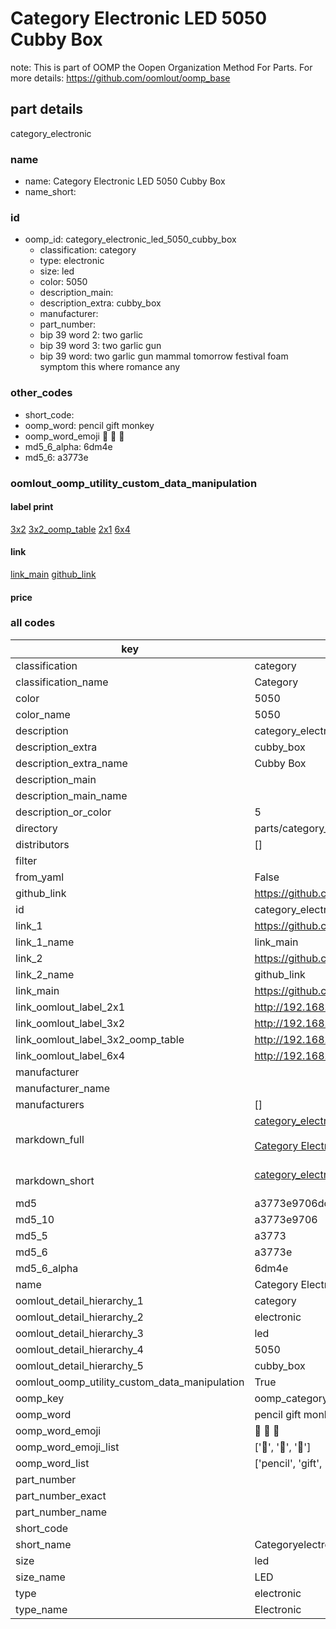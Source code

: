 # Category Electronic LED 5050 Cubby Box  

note: This is part of OOMP the Oopen Organization Method For Parts. For more details: https://github.com/oomlout/oomp_base

##  part details



category_electronic

### name
* name: Category Electronic LED 5050 Cubby Box
* name_short: 
### id
* oomp_id: category_electronic_led_5050_cubby_box
  * classification: category
  * type: electronic
  * size: led
  * color: 5050
  * description_main: 
  * description_extra: cubby_box
  * manufacturer: 
  * part_number: 
  * bip 39 word 2: two garlic
  * bip 39 word 3: two garlic gun
  * bip 39 word: two garlic gun mammal tomorrow festival foam symptom this where romance any

### other_codes
* short_code: 
* oomp_word: pencil gift monkey
* oomp_word_emoji :pencil: :gift: :monkey:
* md5_6_alpha: 6dm4e
* md5_6: a3773e






### oomlout_oomp_utility_custom_data_manipulation
#### label print
[3x2](http://192.168.1.245:1112/?label=oomp%206dm4e)
[3x2_oomp_table](http://192.168.1.107:1112/?label=oomp%206dm4e)
[2x1](http://192.168.1.242:1112/?label=oomp%206dm4e)
[6x4](http://192.168.1.55:1112/?label=oomp%206dm4e)    

#### link

[link_main](https://github.com/oomlout/oomlout_oomp_current_version_messy/tree/main/parts/category_electronic_led_5050_cubby_box) [github_link](https://github.com/oomlout/oomlout_oomp_part_src/tree/main/parts/category_electronic_led_5050_cubby_box)                             

#### price







### all codes 
| key | value |  
| --- | --- |  
| classification | category |  
| classification_name | Category |  
| color | 5050 |  
| color_name | 5050 |  
| description | category_electronic |  
| description_extra | cubby_box |  
| description_extra_name | Cubby Box |  
| description_main |  |  
| description_main_name |  |  
| description_or_color | 5  |  
| directory | parts/category_electronic_led_5050_cubby_box |  
| distributors | [] |  
| filter |  |  
| from_yaml | False |  
| github_link | https://github.com/oomlout/oomlout_oomp_part_src/tree/main/parts/category_electronic_led_5050_cubby_box |  
| id | category_electronic_led_5050_cubby_box |  
| link_1 | https://github.com/oomlout/oomlout_oomp_current_version_messy/tree/main/parts/category_electronic_led_5050_cubby_box |  
| link_1_name | link_main |  
| link_2 | https://github.com/oomlout/oomlout_oomp_part_src/tree/main/parts/category_electronic_led_5050_cubby_box |  
| link_2_name | github_link |  
| link_main | https://github.com/oomlout/oomlout_oomp_current_version_messy/tree/main/parts/category_electronic_led_5050_cubby_box |  
| link_oomlout_label_2x1 | http://192.168.1.242:1112/?label=oomp%206dm4e |  
| link_oomlout_label_3x2 | http://192.168.1.245:1112/?label=oomp%206dm4e |  
| link_oomlout_label_3x2_oomp_table | http://192.168.1.107:1112/?label=oomp%206dm4e |  
| link_oomlout_label_6x4 | http://192.168.1.55:1112/?label=oomp%206dm4e |  
| manufacturer |  |  
| manufacturer_name |  |  
| manufacturers | [] |  
| markdown_full | [category_electronic_led_5050_cubby_box](https://github.com/oomlout/oomlout_oomp_current_version_messy/tree/main/parts/category_electronic_led_5050_cubby_box)<br>[](https://github.com/oomlout/oomlout_oomp_current_version_messy/tree/main/parts/category_electronic_led_5050_cubby_box)<br>[Category Electronic Led 5050 Cubby Box](https://github.com/oomlout/oomlout_oomp_current_version_messy/tree/main/parts/category_electronic_led_5050_cubby_box)<br><br> |  
| markdown_short | [category_electronic_led_5050_cubby_box](https://github.com/oomlout/oomlout_oomp_current_version_messy/tree/main/parts/category_electronic_led_5050_cubby_box)<br><br> |  
| md5 | a3773e9706dc8b4154f2186acfd7f75d |  
| md5_10 | a3773e9706 |  
| md5_5 | a3773 |  
| md5_6 | a3773e |  
| md5_6_alpha | 6dm4e |  
| name | Category Electronic LED 5050 Cubby Box |  
| oomlout_detail_hierarchy_1 | category |  
| oomlout_detail_hierarchy_2 | electronic |  
| oomlout_detail_hierarchy_3 | led |  
| oomlout_detail_hierarchy_4 | 5050 |  
| oomlout_detail_hierarchy_5 | cubby_box |  
| oomlout_oomp_utility_custom_data_manipulation | True |  
| oomp_key | oomp_category_electronic_led_5050_cubby_box |  
| oomp_word | pencil gift monkey |  
| oomp_word_emoji | :pencil: :gift: :monkey: |  
| oomp_word_emoji_list | [':pencil:', ':gift:', ':monkey:'] |  
| oomp_word_list | ['pencil', 'gift', 'monkey'] |  
| part_number |  |  
| part_number_exact |  |  
| part_number_name |  |  
| short_code |  |  
| short_name | Categoryelectronic |  
| size | led |  
| size_name | LED |  
| type | electronic |  
| type_name | Electronic |  
